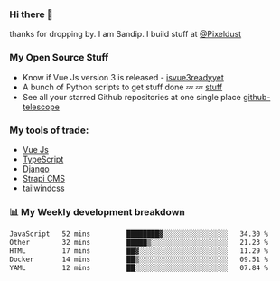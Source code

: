### Hi there 👋

thanks for dropping by.
I am Sandip. I build stuff at [@Pixeldust](github.com/pixeldust-in/)

###  **My Open Source Stuff**

 - Know if Vue Js version 3 is released -  [isvue3readyyet](https://github.com/sandiprb/isvue3readyyet)
 - A bunch of Python scripts to get stuff done 💤 💤 [stuff](https://github.com/sandiprb/stuff)
 - See all your starred Github repositories at one single place [github-telescope](https://github.com/sandiprb/github-telescope)



###  **My tools of trade:**
 - [Vue Js](https://github.com/vuejs/vue/)
 - [TypeScript](https://github.com/microsoft/TypeScript)
 - [Django](github.com/django/django)
 - [Strapi CMS](github.com/strapi/strapi)
 - [tailwindcss](https://github.com/tailwindlabs/tailwindcss)


###  📊 **My Weekly development breakdown**
<!--START_SECTION:waka-->

```txt
JavaScript   52 mins         ████████▓░░░░░░░░░░░░░░░░   34.30 %
Other        32 mins         █████▒░░░░░░░░░░░░░░░░░░░   21.23 %
HTML         17 mins         ██▓░░░░░░░░░░░░░░░░░░░░░░   11.29 %
Docker       14 mins         ██▒░░░░░░░░░░░░░░░░░░░░░░   09.51 %
YAML         12 mins         ██░░░░░░░░░░░░░░░░░░░░░░░   07.84 %
```

<!--END_SECTION:waka-->
